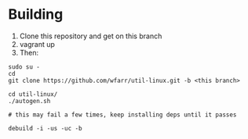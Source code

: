 # Building

1. Clone this repository and get on this branch
1. vagrant up
1. Then:

```
sudo su -
cd
git clone https://github.com/wfarr/util-linux.git -b <this branch>

cd util-linux/
./autogen.sh

# this may fail a few times, keep installing deps until it passes

debuild -i -us -uc -b
```
